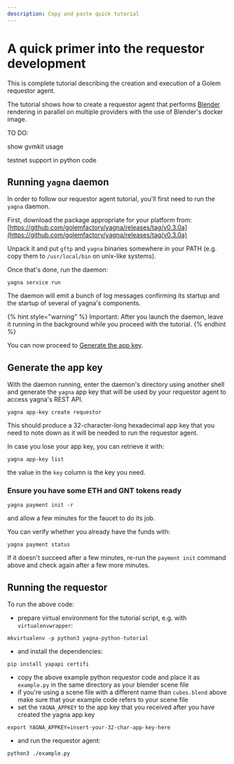 ```yaml
---
description: Copy and paste quick tutorial
---
```


# A quick primer into the requestor development

This is complete tutorial describing the creation and execution of a Golem requestor agent.

The tutorial shows how to create a requestor agent that performs [Blender](https://www.blender.org/) rendering in parallel on multiple providers with the use of Blender's docker image. 

TO DO: 

show gvmkit usage

testnet support in python code

## Running `yagna` daemon

In order to follow our requestor agent tutorial, you'll first need to run the `yagna` daemon. 

First, download the package appropriate for your platform from: [https://github.com/golemfactory/yagna/releases/tag/v0.3.0a](https://github.com/golemfactory/yagna/releases/tag/v0.3.0a)

Unpack it and put `gftp` and `yagna` binaries somewhere in your PATH \(e.g. copy them to `/usr/local/bin` on unix-like systems\).

Once that's done, run the daemon:

```text
yagna service run
```

The daemon will emit a bunch of log messages confirming its startup and the startup of several of yagna's components.

{% hint style="warning" %}
Important: After you launch the daemon, leave it running in the background while you proceed with the tutorial.
{% endhint %}

You can now proceed to [Generate the app key](flash-tutorial-of-requestor-development.md#generate-the-app-key).

## Generate the app key

With the daemon running, enter the daemon's directory using another shell and generate the `yagna` app key that will be used by your requestor agent to access yagna's REST API.

```text
yagna app-key create requestor
```

This should produce a 32-character-long hexadecimal app key that you need to note down as it will be needed to run the requestor agent.

In case you lose your app key, you can retrieve it with:

```text
yagna app-key list
```

the value in the `key` column is the key you need.

### Ensure you have some ETH and GNT tokens ready

```text
yagna payment init -r
```

and allow a few minutes for the faucet to do its job.

You can verify whether you already have the funds with:

```text
yagna payment status
```

If it doesn't succeed after a few minutes, re-run the `payment init` command above and check again after a few more minutes.

## Running the requestor

To run the above code:

* prepare virtual environment for the tutorial script, e.g. with `virtualenvwrapper`:

```text
mkvirtualenv -p python3 yagna-python-tutorial
```

* and install the dependencies:

```text
pip install yapapi certifi
```

* copy the above example python requestor code and place it as `example.py` in the same directory as your blender scene file
* if you're using a scene file with a different name than `cubes.blend` above make sure that your example code refers to your scene file
* set the `YAGNA_APPKEY` to the app key that you received after you have created the yagna app key

```text
export YAGNA_APPKEY=insert-your-32-char-app-key-here
```

* and run the requestor agent:

```text
python3 ./example.py
```



